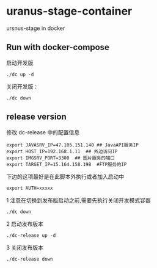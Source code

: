 # uranus-stage-container
ursnus-stage in docker



## Run with docker-compose
启动开发版
```
./dc up -d
```

关闭开发版：
```
./dc down
```


## release version
修改 dc-release 中的配置信息

````
export JAVASRV_IP=47.105.151.140 ## JavaAPI服务IP
export HOST_IP=192.168.1.11  ## 外边访问IP
export IMGSRV_PORT=3300  ## 图片服务的端口
export TARGET_IP=15.164.158.198  #FTP服务的IP
````
下边的这项最好是在此脚本外执行或者加入启动中
````
export AUTH=xxxxx
````

1 注意在切换到发布版启动之前,需要先执行关闭开发模式容器
```
./dc down
```

2 启动发布版本
```
./dc-release up -d
```

3 关闭发布版本
```
./dc-release down
```


